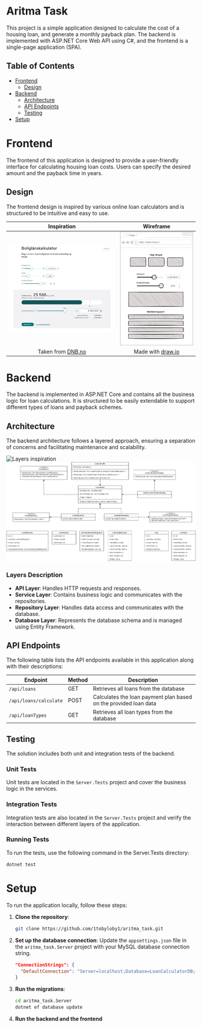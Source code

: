 # Aritma Task

This project is a simple application designed to calculate the cost of a 
housing loan, and generate a monthly payback plan. The backend is 
implemented with ASP.NET Core Web API using C#, and the frontend is a 
single-page application (SPA).

## Table of Contents
- [Frontend](#frontend)
    - [Design](#design)
- [Backend](#backend)
    - [Architecture](#architecture)
    - [API Endpoints](#api-endpoints)
    - [Testing](#testing)
- [Setup](#setup)


# Frontend

The frontend of this application is designed to provide a user-friendly 
interface for calculating housing loan costs. Users can specify the desired
amount and the payback time in years.

## Design

The frontend design is inspired by various online loan calculators and is 
structured to be intuitive and easy to use.

|                          Inspiration                           |                Wireframe                |
|:--------------------------------------------------------------:|:---------------------------------------:|
|           ![Dnb calculator](images/Inspiration.png)            | ![Design consept](images/Wireframe.png) |
|Taken from [DNB.no](https://www.dnb.no/lan/kalkulator/boliglan) | Made with [draw.io](https://draw.io)    |


# Backend

The backend is implemented in ASP.NET Core and contains all the business 
logic for loan calculations. It is structured to be easily extendable to 
support different types of loans and payback schemes.

## Architecture

The backend architecture follows a layered approach, ensuring a separation
of concerns and facilitating maintenance and scalability.

![Layers inspiration](https://res.cloudinary.com/practicaldev/image/fetch/s--ZNsFzxN---/c_limit%2Cf_auto%2Cfl_progressive%2Cq_auto%2Cw_880/https://dev-to-uploads.s3.amazonaws.com/uploads/articles/0bden3ycqr271bwpvpq6.jpg)
![Layers UML](images/API-layers.png)

### Layers Description

- **API Layer**: Handles HTTP requests and responses.
- **Service Layer**: Contains business logic and communicates with the repositories.
- **Repository Layer**: Handles data access and communicates with the database.
- **Database Layer**: Represents the database schema and is managed using Entity Framework.


## API Endpoints

The following table lists the API endpoints available in this application along with their descriptions:

| Endpoint                        | Method | Description                                                      |
|---------------------------------|--------|------------------------------------------------------------------|
| `/api/loans`                    | GET    | Retrieves all loans from the database                            |
| `/api/loans/calculate`          | POST   | Calculates the loan payment plan based on the provided loan data |
| `/api/loanTypes`                | GET    | Retrieves all loan types from the database                       |


## Testing

The solution includes both unit and integration tests of the backend.

### Unit Tests

Unit tests are located in the `Server.Tests` project and cover the 
business logic in the services.

### Integration Tests

Integration tests are also located in the `Server.Tests` project and
verify the interaction between different layers of the application.

### Running Tests

To run the tests, use the following command in the Server.Tests directory:

```
dotnet test
```


# Setup

To run the application locally, follow these steps:

1. **Clone the repository**:
    ```sh
    git clone https://github.com/1tobyloby1/aritma_task.git
    ```

2. **Set up the database connection**:
   Update the `appsettings.json` file in the `aritma_task.Server` project with your MySQL database connection string.
    ```json
    "ConnectionStrings": {
      "DefaultConnection": "Server=localhost;Database=LoanCalculatorDB;User=root;Password=yourpassword;Port=3306;"
    }
    ```

3. **Run the migrations**:
    ```sh
    cd aritma_task.Server
    dotnet ef database update
    ```

4. **Run the backend and the frontend**
